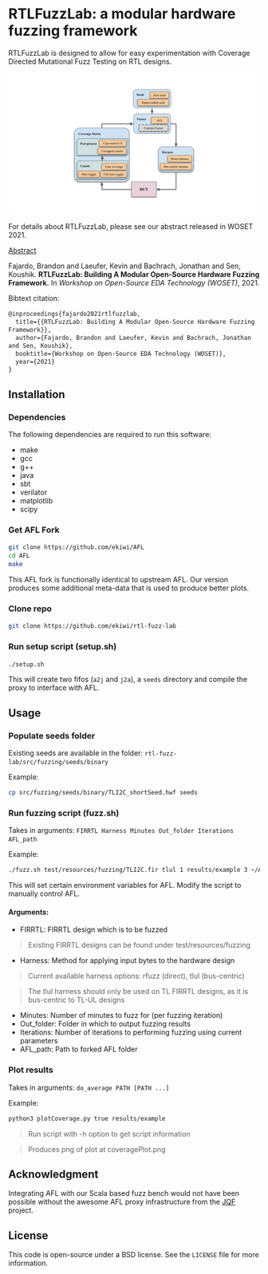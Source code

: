 # RTLFuzzLab: a modular hardware fuzzing framework

RTLFuzzLab is designed to allow for easy experimentation with Coverage Directed Mutational Fuzz Testing on RTL designs.

![Visualization of software framework](overview.svg)

For details about RTLFuzzLab, please see our abstract released in WOSET 2021.

[Abstract](https://woset-workshop.github.io/WOSET2021.html#article-10)

Fajardo, Brandon and Laeufer, Kevin and Bachrach, Jonathan and Sen, Koushik. **RTLFuzzLab: Building A Modular Open-Source Hardware Fuzzing Framework.** In *Workshop on Open-Source EDA Technology (WOSET)*, 2021.

Bibtext citation:
```
@inproceedings{fajardo2021rtlfuzzlab,
  title={{RTLFuzzLab: Building A Modular Open-Source Hardware Fuzzing Framework}},
  author={Fajardo, Brandon and Laeufer, Kevin and Bachrach, Jonathan and Sen, Koushik},
  booktitle={Workshop on Open-Source EDA Technology (WOSET)},
  year={2021}
}
```

## Installation

### Dependencies
The following dependencies are required to run this software:
* make
* gcc
* g++
* java
* sbt
* verilator
* matplotlib
* scipy


### Get AFL Fork
```.sh
git clone https://github.com/ekiwi/AFL
cd AFL
make
```
This AFL fork is functionally identical to upstream AFL.
Our version produces some additional meta-data that is used to produce better plots.


### Clone repo
```.sh
git clone https://github.com/ekiwi/rtl-fuzz-lab
```

### Run setup script (setup.sh)
```.sh
./setup.sh
```
This will create two fifos (`a2j` and `j2a`), a `seeds` directory and compile the proxy to interface with AFL.

## Usage
### Populate seeds folder
Existing seeds are available in the folder: `rtl-fuzz-lab/src/fuzzing/seeds/binary`

Example:
```.sh
cp src/fuzzing/seeds/binary/TLI2C_shortSeed.hwf seeds
```

### Run fuzzing script (fuzz.sh)
Takes in arguments: `FIRRTL Harness Minutes Out_folder Iterations AFL_path`

Example:
```.sh
./fuzz.sh test/resources/fuzzing/TLI2C.fir tlul 1 results/example 3 ~/AFL
```
This will set certain environment variables for AFL. Modify the script to manually control AFL.

#### Arguments:
* FIRRTL: FIRRTL design which is to be fuzzed

> Existing FIRRTL designs can be found under test/resources/fuzzing

* Harness: Method for applying input bytes to the hardware design

> Current available harness options: rfuzz (direct), tlul (bus-centric)

> The tlul harness should only be used on TL FIRRTL designs, as it is bus-centric to TL-UL designs

* Minutes: Number of minutes to fuzz for (per fuzzing iteration)
* Out_folder: Folder in which to output fuzzing results
* Iterations: Number of iterations to performing fuzzing using current parameters
* AFL_path: Path to forked AFL folder



### Plot results
Takes in arguments: `do_average PATH [PATH ...]`

Example:
```.sh
python3 plotCoverage.py true results/example
```

> Run script with -h option to get script information

> Produces png of plot at coveragePlot.png


## Acknowledgment
Integrating AFL with our Scala based fuzz bench would not have been possible without the awesome AFL proxy infrastructure from the [JQF](https://github.com/rohanpadhye/JQF) project.

## License
This code is open-source under a BSD license. See the `LICENSE` file for more information.
